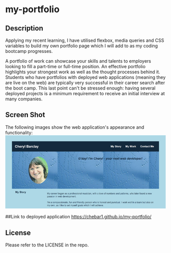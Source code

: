# my-portfolio

## Description

Applying my recent learning, I have utilised flexbox, media queries and CSS variables to build my own portfolio page which I will add to as my coding bootcamp progresses. 

A portfolio of work can showcase your skills and talents to employers looking to fill a part-time or full-time position. An effective portfolio highlights your strongest work as well as the thought processes behind it. Students who have portfolios with deployed web applications (meaning they are live on the web) are typically very successful in their career search after the boot camp. This last point can't be stressed enough: having several deployed projects is a minimum requirement to receive an initial interview at many companies. 

## Screen Shot
The following images show the web application's appearance and functionality:
![ScreenShot](./assets/images/Screenshot%202022-09-15%20234010.png)

##Link to deployed application
https://chebar1.github.io/my-portfolio/ 
 
## License
Please refer to the LICENSE in the repo.